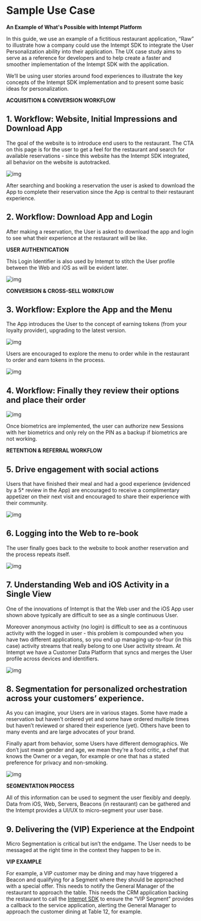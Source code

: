 # Sample Use Case

**An Example of What's Possible with Intempt Platform**

In this guide, we use an example of a fictitious restaurant application, “Raw” to illustrate how a company could use the Intempt SDK to integrate the User Personalization ability into their application. The UX case study aims to serve as a reference for developers and to help create a faster and smoother implementation of the Intempt SDK with the application.

We’ll be using user stories around food experiences to illustrate the key concepts of the Intempt SDK implementation and to present some basic ideas for personalization.

**ACQUISITION & CONVERSION WORKFLOW**

## 1. Workflow: Website, Initial Impressions and Download App

The goal of the website is to introduce end users to the restaurant. The CTA on this page is for the user to get a feel for the restaurant and search for available reservations - since this website has the Intempt SDK integrated, all behavior on the website is autotracked.

![img](intempt_img_1.png)

After searching and booking a reservation the user is asked to download the App to complete their reservation since the App is central to their restaurant experience. 

## 2. Workflow:  Download App and Login

After making a reservation, the User is asked to download the app and login to see what their experience at the restaurant will be like.

**USER AUTHENTICATION**

This Login Identifier is also used by Intempt to stitch the User profile between the Web and iOS as will be evident later. 

![img](image3.png)

**CONVERSION & CROSS-SELL WORKFLOW**

## 3. Workflow: Explore the App and the Menu

The App introduces the User to the concept of earning tokens (from your loyalty provider), upgrading to the latest version.

![img](image9.png)

Users are encouraged to explore the menu to order while in the restaurant to order and earn tokens in the process.

![img](image6.png)

## 4. Workflow: Finally they review their options and place their order

![img](image1.jpg)

Once biometrics are implemented, the user can authorize new Sessions with her biometrics and only rely on the PIN as a backup if biometrics are not working.

**RETENTION & REFERRAL WORKFLOW**

## 5. Drive engagement with social actions

Users that have finished their meal and had a good experience (evidenced by a 5* review in the App) are encouraged to receive a complimentary appetizer on their next visit and encouraged to share their experience with their community.

![img](image5.jpg)

## 6. Logging into the Web to re-book

The user finally goes back to the website to book another reservation and the process repeats itself. 

![img](image2.png)

## 7. Understanding Web and iOS Activity in a Single View

One of the innovations of Intempt is that the Web user and the iOS App user shown above typically are difficult to see as a single continuous User.

Moreover anonymous activity (no login) is difficult to see as a continuous activity with the logged in user - this problem is compounded when you have two different applications, so you end up managing up-to-four (in this case) activity streams that really belong to one User activity stream. 
At Intempt we have a Customer Data Platform that syncs and merges the User profile across devices and identifiers.

![img](image11.png)

## 8. Segmentation for personalized orchestration across your customers’ experience.

As you can imagine, your Users are in various stages. Some have made a reservation but haven’t ordered yet and some have ordered multiple times but haven’t reviewed or shared their experience (yet). Others have been to many events and are large advocates of your brand. 

Finally apart from behavior, some Users have different demographics. We don’t just mean gender and age, we mean they’re a food critic, a chef that knows the Owner or a vegan, for example or one that has a stated preference for privacy and non-smoking.

![img](image17.png)

**SEGMENTATION PROCESS**

All of this information can be used to segment the user flexibly and deeply. Data from iOS, Web, Servers, Beacons (in restaurant) can be gathered and the Intempt provides a UI/UX to micro-segment your user base.

## 9. Delivering the (VIP) Experience at the Endpoint

Micro Segmentation is critical but isn’t the endgame. The User needs to be messaged at the right time in the context they happen to be in.

**VIP EXAMPLE**

For example, a VIP customer may be dining and may have triggered a Beacon and qualifying for a Segment where they should be approached with a special offer. This needs to notify the General Manager of the restaurant to approach the table. 
This needs the CRM application backing the restaurant to call the [Intempt SDK](http://dev.intempt.com "Intempt SDK") to ensure the “VIP Segment” provides a callback to the service application, alerting the General Manager to approach the customer dining at Table 12, for example.